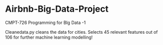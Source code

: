 # Airbnb-Big-Data-Project
CMPT-726 Programming for BIg Data -1

Cleanedata.py cleans the data for cities. Selects 45 relevant features out of 106 for further machine learning modelling!
